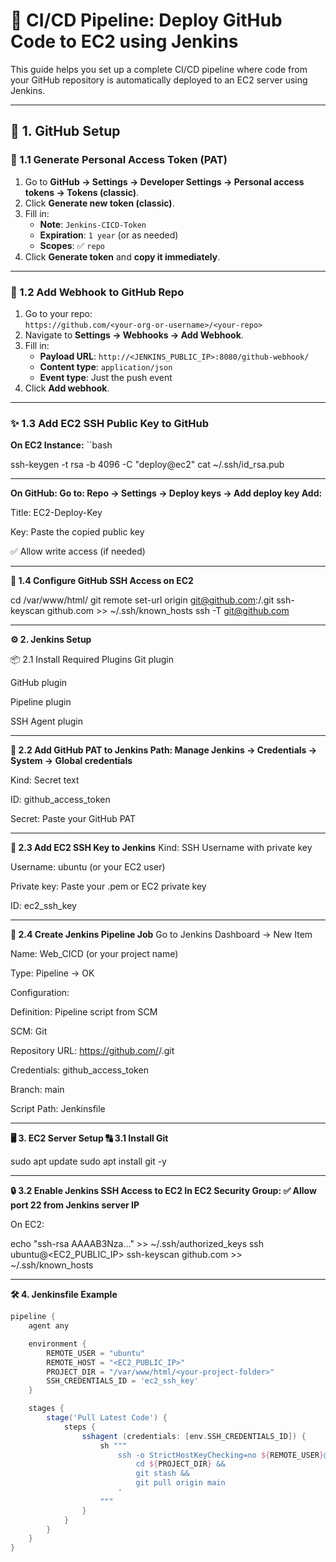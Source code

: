 # 🚀 CI/CD Pipeline: Deploy GitHub Code to EC2 using Jenkins

This guide helps you set up a complete CI/CD pipeline where code from your GitHub repository is automatically deployed to an EC2 server using Jenkins.

--------------------------------------------------------------

## 📌 1. GitHub Setup

### 🔑 1.1 Generate Personal Access Token (PAT)

1. Go to **GitHub → Settings → Developer Settings → Personal access tokens → Tokens (classic)**.
2. Click **Generate new token (classic)**.
3. Fill in:
   - **Note**: `Jenkins-CICD-Token`
   - **Expiration**: `1 year` (or as needed)
   - **Scopes**: ✅ `repo`
4. Click **Generate token** and **copy it immediately**.

--------------------------------------------------------------

### 🔔 1.2 Add Webhook to GitHub Repo
1. Go to your repo:  
   `https://github.com/<your-org-or-username>/<your-repo>`
2. Navigate to **Settings → Webhooks → Add Webhook**.
3. Fill in:
   - **Payload URL**: `http://<JENKINS_PUBLIC_IP>:8080/github-webhook/`
   - **Content type**: `application/json`
   - **Event type**: Just the push event
4. Click **Add webhook**.

-------------------------------------------------------------

### ✨ 1.3 Add EC2 SSH Public Key to GitHub
**On EC2 Instance:**
``bash

ssh-keygen -t rsa -b 4096 -C "deploy@ec2"
cat ~/.ssh/id_rsa.pub

-------
**On GitHub:
Go to: Repo → Settings → Deploy keys → Add deploy key
Add:**

Title: EC2-Deploy-Key

Key: Paste the copied public key

✅ Allow write access (if needed)

--------------------------------------------------------------

**🧭 1.4 Configure GitHub SSH Access on EC2**

cd /var/www/html/<your-project-folder>
git remote set-url origin git@github.com:<your-org-or-username>/<your-repo>.git
ssh-keyscan github.com >> ~/.ssh/known_hosts
ssh -T git@github.com

--------------------------------------------------------------

**⚙️ 2. Jenkins Setup**

📦 2.1 Install Required Plugins
Git plugin

GitHub plugin

Pipeline plugin

SSH Agent plugin

--------------------------------------------------------------

**🔐 2.2 Add GitHub PAT to Jenkins
Path: Manage Jenkins → Credentials → System → Global credentials**

Kind: Secret text

ID: github_access_token

Secret: Paste your GitHub PAT

--------------------------------------------------------------

**🔑 2.3 Add EC2 SSH Key to Jenkins**
Kind: SSH Username with private key

Username: ubuntu (or your EC2 user)

Private key: Paste your .pem or EC2 private key

ID: ec2_ssh_key

---------------------------------------------------------------

**🧲 2.4 Create Jenkins Pipeline Job**
Go to Jenkins Dashboard → New Item

Name: Web_CICD (or your project name)

Type: Pipeline → OK

Configuration:

Definition: Pipeline script from SCM

SCM: Git

Repository URL: https://github.com/<your-org-or-username>/<your-repo>.git

Credentials: github_access_token

Branch: main

Script Path: Jenkinsfile

---------------------------------------------------------------

**🖥️ 3. EC2 Server Setup 🔠 3.1 Install Git**

sudo apt update
sudo apt install git -y

---------------------------------------------------------------

**🔒 3.2 Enable Jenkins SSH Access to EC2
In EC2 Security Group:  ✅ Allow port 22 from Jenkins server IP**

On EC2:

echo "ssh-rsa AAAAB3Nza..." >> ~/.ssh/authorized_keys
ssh ubuntu@<EC2_PUBLIC_IP>
ssh-keyscan github.com >> ~/.ssh/known_hosts

---------------------------------------------------------------

**🛠️ 4. Jenkinsfile Example**

```groovy
pipeline {
    agent any

    environment {
        REMOTE_USER = "ubuntu"
        REMOTE_HOST = "<EC2_PUBLIC_IP>"
        PROJECT_DIR = "/var/www/html/<your-project-folder>"
        SSH_CREDENTIALS_ID = 'ec2_ssh_key'
    }

    stages {
        stage('Pull Latest Code') {
            steps {
                sshagent (credentials: [env.SSH_CREDENTIALS_ID]) {
                    sh """
                        ssh -o StrictHostKeyChecking=no ${REMOTE_USER}@${REMOTE_HOST} '
                            cd ${PROJECT_DIR} &&
                            git stash &&
                            git pull origin main
                        '
                    """
                }
            }
        }
    }
}
